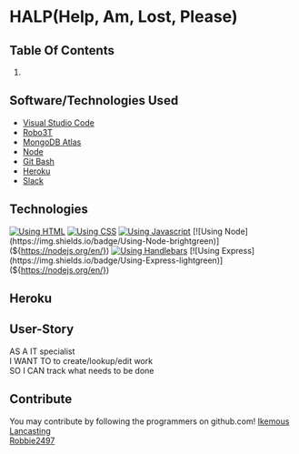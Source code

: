 # HALP(Help, Am, Lost, Please)

## Table Of Contents
1. 

## Software/Technologies Used
- [Visual Studio Code](https://code.visualstudio.com/)
- [Robo3T](https://robomongo.org/)
- [MongoDB Atlas](https://www.mongodb.com/cloud/atlas)
- [Node](https://nodejs.org/en/)
- [Git Bash](https://gitforwindows.org/)
- [Heroku](https://dashboard.heroku.com/)
- [Slack](https://slack.com/)

## Technologies
[![Using HTML](https://img.shields.io/badge/Using-HTML-orange)](https://www.w3schools.com/html/)
[![Using CSS](https://img.shields.io/badge/Using-CSS-blue)](https://www.w3schools.com/css/)
[![Using Javascript](https://img.shields.io/badge/Using-Javascript-yellow)](${https://www.javascript.com/})
[![Using Node](https://img.shields.io/badge/Using-Node-brightgreen)](${https://nodejs.org/en/})
[![Using Handlebars](https://img.shields.io/badge/Using-Handlebars-orange)](${https://nodejs.org/en/})
[![Using Express](https://img.shields.io/badge/Using-Express-lightgreen)](${https://nodejs.org/en/})

## Heroku 

## User-Story
AS A IT specialist <br>
I WANT TO to create/lookup/edit work <br>
SO I CAN track what needs to be done <br>


## Contribute
You may contribute by following the programmers on github.com!
[Ikemous](https://github.com/ikemous)<br>
[Lancasting](https://github.com/Lancasting)<br>
[Robbie2497](https://github.com/Robbie2497)<br>